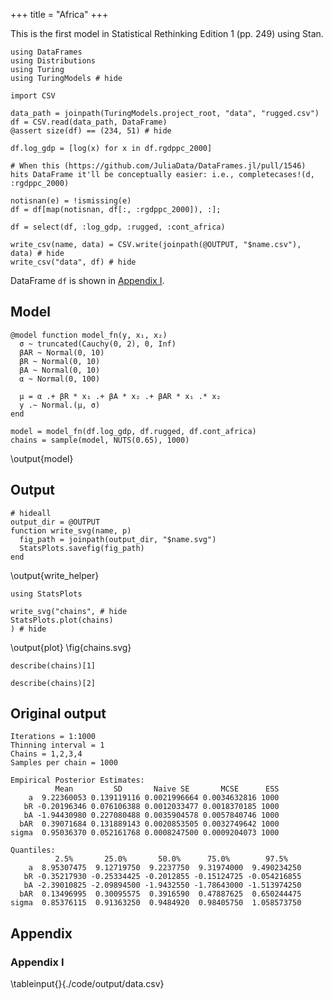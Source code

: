 +++
title = "Africa"
+++

This is the first model in Statistical Rethinking Edition 1 (pp. 249) using Stan.

```julia:data
using DataFrames
using Distributions
using Turing
using TuringModels # hide

import CSV

data_path = joinpath(TuringModels.project_root, "data", "rugged.csv")
df = CSV.read(data_path, DataFrame)
@assert size(df) == (234, 51) # hide

df.log_gdp = [log(x) for x in df.rgdppc_2000]

# When this (https://github.com/JuliaData/DataFrames.jl/pull/1546) hits DataFrame it'll be conceptually easier: i.e., completecases!(d, :rgdppc_2000)

notisnan(e) = !ismissing(e)
df = df[map(notisnan, df[:, :rgdppc_2000]), :];

df = select(df, :log_gdp, :rugged, :cont_africa)

write_csv(name, data) = CSV.write(joinpath(@OUTPUT, "$name.csv"), data) # hide
write_csv("data", df) # hide
```

DataFrame `df` is shown in [Appendix I](#appendix_i).

## Model
```julia:model
@model function model_fn(y, x₁, x₂)
  σ ~ truncated(Cauchy(0, 2), 0, Inf)
  βAR ~ Normal(0, 10)
  βR ~ Normal(0, 10)
  βA ~ Normal(0, 10)
  α ~ Normal(0, 100)

  μ = α .+ βR * x₁ .+ βA * x₂ .+ βAR * x₁ .* x₂
  y .~ Normal.(μ, σ)
end

model = model_fn(df.log_gdp, df.rugged, df.cont_africa)
chains = sample(model, NUTS(0.65), 1000)
```
\output{model}

## Output

```julia:write_helper
# hideall
output_dir = @OUTPUT 
function write_svg(name, p) 
  fig_path = joinpath(output_dir, "$name.svg")
  StatsPlots.savefig(fig_path)
end
```
\output{write_helper}

```julia:plot
using StatsPlots

write_svg("chains", # hide
StatsPlots.plot(chains)
) # hide
```
\output{plot}
\fig{chains.svg}

```!
describe(chains)[1] 
```

```!
describe(chains)[2]
```

## Original output

```
Iterations = 1:1000
Thinning interval = 1
Chains = 1,2,3,4
Samples per chain = 1000

Empirical Posterior Estimates:
          Mean         SD       Naive SE       MCSE      ESS
    a  9.22360053 0.139119116 0.0021996664 0.0034632816 1000
   bR -0.20196346 0.076106388 0.0012033477 0.0018370185 1000
   bA -1.94430980 0.227080488 0.0035904578 0.0057840746 1000
  bAR  0.39071684 0.131889143 0.0020853505 0.0032749642 1000
sigma  0.95036370 0.052161768 0.0008247500 0.0009204073 1000

Quantiles:
          2.5%       25.0%       50.0%      75.0%        97.5%   
    a  8.95307475  9.12719750  9.2237750  9.31974000  9.490234250
   bR -0.35217930 -0.25334425 -0.2012855 -0.15124725 -0.054216855
   bA -2.39010825 -2.09894500 -1.9432550 -1.78643000 -1.513974250
  bAR  0.13496995  0.30095575  0.3916590  0.47887625  0.650244475
sigma  0.85376115  0.91363250  0.9484920  0.98405750  1.058573750
```

## Appendix

### Appendix I

\tableinput{}{./code/output/data.csv}
